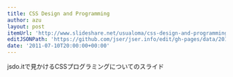 ```yaml
---
title: CSS Design and Programming
author: azu
layout: post
itemUrl: 'http://www.slideshare.net/usualoma/css-design-and-programming-8669338'
editJSONPath: 'https://github.com/jser/jser.info/edit/gh-pages/data/2011/07/index.json'
date: '2011-07-10T20:00:00+00:00'
---
```

jsdo.itで見かけるCSSプログラミングについてのスライド
